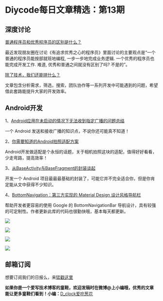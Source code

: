 # Diycode每日文章精选：第13期

## 深度讨论

[普通程序员和优秀程序员的区别是什么？](http://diycode.cc/topics/100)

最近发现朋友圈在讨论《有追求优秀之心的程序员》里面讨论的主要观点是“一个普通的程序员能按部就班地编程, 一步一步地完成业务逻辑. 一个优秀的程序员也能完成开发工作. 难道, 优秀和普通之间就没有区别了吗? 不是的”。

[除了技术，我们还能拼什么？](http://diycode.cc/topics/102)

文章包含分析需求，筛选，搜索，团队协作等一系列开发中可能遇到的问题，希望借此套路能提升大家的开发效率。

## Android开发

1、[Android应用在未启动的情况下无法收到指定广播的问题总结](https://zhuanlan.zhihu.com/p/20933603)

一个 Android 发送和接收广播的知识点，不说你还可能真不知道！

2、[你需要知道的Android拍照适配方案](http://www.jianshu.com/p/f269bcda335f)

Android开发做适配是个永恒的话题，关于相机拍照这块的适配，值得好好看看，少走弯路，提高效率！

3、[从BaseActivity与BaseFragment的封装谈起](http://blog.csdn.net/tyk0910/article/details/51355026)

开发一个 Android 项目最最最基础的封装了，可能它并不完全适合你，但是你肯定能从文中获得不少知识。

4、[BottomNavigation：第三方实现的 Material Design 设计风格导航栏](https://github.com/Ashok-Varma/BottomNavigation)

帮助开发者更容易的使用 Google 的 BottomNavigationBar 导航设计，具有较强的可定制性。作者更新此库的代码也很勤快哦，基本每天都更新。

![](https://raw.githubusercontent.com/Ashok-Varma/BottomNavigation/master/fixed_static.gif)

![](https://raw.githubusercontent.com/Ashok-Varma/BottomNavigation/master/shift_static.gif)

![](https://raw.githubusercontent.com/Ashok-Varma/BottomNavigation/master/fixed_ripple.gif)

![](https://raw.githubusercontent.com/Ashok-Varma/BottomNavigation/master/shift_ripple.gif)


## 邮箱订阅

想要订阅我们的日报么，来[猛戳这里](http://list.qq.com/cgi-bin/qf_invite?id=d469993d2c888e971c0fbb2309c4d84256968386b126b967)

**如果你是一个爱写技术博客的童鞋，欢迎发稿时在微博@上小编哦，优秀的文章能让更多童鞋们看到！小编：**[D_clock爱吃葱花](http://weibo.com/2480694892/profile?rightmod=1&wvr=6&mod=personinfo&is_all=1)
